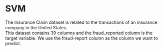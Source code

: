 # SVM

The Insurance Claim dataset is related to the transactions of an insurance company in the United States. <br>
This dataset contains 39 columns and the fraud_reported column is the target variable. We use the fraud-report column as the column we want to predict.
